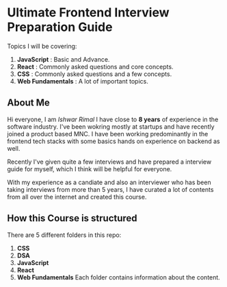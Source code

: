 # Ultimate Frontend Interview Preparation Guide

Topics I will be covering:

1. **JavaScript** : Basic and Advance.
2. **React** : Commonly asked questions and core concepts.
3. **CSS** : Commonly asked questions and a few concepts.
4. **Web Fundamentals** : A lot of important topics.

## About Me

Hi everyone, I am _Ishwar Rimal_
I have close to **8 years** of experience in the software industry. I've been wokring mostly at startups and have recently joined a product based MNC.
I have been working predominantly in the frontend tech stacks with some basics hands on experience on backend as well.

Recently I've given quite a few interviews and have prepared a interview guide for myself, which I think will be helpful for everyone.

With my experience as a candiate and also an interviewer who has been taking interviews from more than 5 years, I have curated a lot of contents from all over the internet and created this course.

## How this Course is structured

There are 5 different folders in this repo:

1. **CSS**
2. **DSA**
3. **JavaScript**
4. **React**
5. **Web Fundamentals**
   Each folder contains information about the content.
